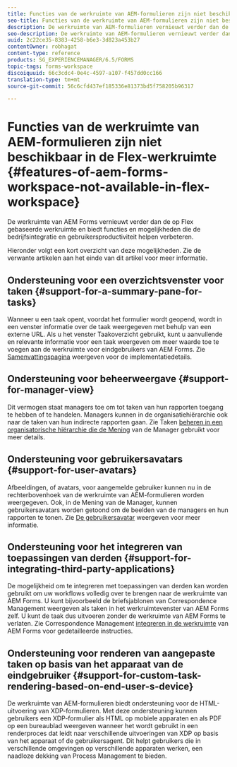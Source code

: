 ```yaml
---
title: Functies van de werkruimte van AEM-formulieren zijn niet beschikbaar in de Flex-werkruimte
seo-title: Functies van de werkruimte van AEM-formulieren zijn niet beschikbaar in de Flex-werkruimte
description: De werkruimte van AEM-formulieren vernieuwt verder dan de op Flex gebaseerde werkruimte. Lees meer over de verschillen in functies en mogelijkheden.
seo-description: De werkruimte van AEM-formulieren vernieuwt verder dan de op Flex gebaseerde werkruimte. Lees meer over de verschillen in functies en mogelijkheden.
uuid: 2c22ce35-8383-4258-b6e3-3d823a453b27
contentOwner: robhagat
content-type: reference
products: SG_EXPERIENCEMANAGER/6.5/FORMS
topic-tags: forms-workspace
discoiquuid: 66c3cdc4-0e4c-4597-a107-f457dd0cc166
translation-type: tm+mt
source-git-commit: 56c6cfd437ef185336e81373bd5f758205b96317

---
```



# Functies van de werkruimte van AEM-formulieren zijn niet beschikbaar in de Flex-werkruimte {#features-of-aem-forms-workspace-not-available-in-flex-workspace}

De werkruimte van AEM Forms vernieuwt verder dan de op Flex gebaseerde werkruimte en biedt functies en mogelijkheden die de bedrijfsintegratie en gebruikersproductiviteit helpen verbeteren.

Hieronder volgt een kort overzicht van deze mogelijkheden. Zie de verwante artikelen aan het einde van dit artikel voor meer informatie.

## Ondersteuning voor een overzichtsvenster voor taken {#support-for-a-summary-pane-for-tasks}

Wanneer u een taak opent, voordat het formulier wordt geopend, wordt in een venster informatie over de taak weergegeven met behulp van een externe URL. Als u het venster Taakoverzicht gebruikt, kunt u aanvullende en relevante informatie voor een taak weergeven om meer waarde toe te voegen aan de werkruimte voor eindgebruikers van AEM Forms. Zie [Samenvattingspagina](/help/forms/using/displaying-information-task-summary-pane.md) weergeven voor de implementatiedetails.

## Ondersteuning voor beheerweergave {#support-for-manager-view}

Dit vermogen staat managers toe om tot taken van hun rapporten toegang te hebben of te handelen. Managers kunnen in de organisatiehiërarchie ook naar de taken van hun indirecte rapporten gaan. Zie Taken [beheren in een organisatorische hiërarchie die de Mening](/help/forms/using/tasks-organizational-hierarchy-using-manager.md) van de Manager gebruikt voor meer details.

## Ondersteuning voor gebruikersavatars {#support-for-user-avatars}

Afbeeldingen, of avatars, voor aangemelde gebruiker kunnen nu in de rechterbovenhoek van de werkruimte van AEM-formulieren worden weergegeven. Ook, in de Mening van de Manager, kunnen gebruikersavatars worden getoond om de beelden van de managers en hun rapporten te tonen. Zie [De gebruikersavatar](/help/forms/using/displaying-user-avatar.md) weergeven voor meer informatie.

## Ondersteuning voor het integreren van toepassingen van derden {#support-for-integrating-third-party-applications}

De mogelijkheid om te integreren met toepassingen van derden kan worden gebruikt om uw workflows volledig over te brengen naar de werkruimte van AEM Forms. U kunt bijvoorbeeld de briefsjablonen van Correspondence Management weergeven als taken in het werkruimtevenster van AEM Forms zelf. U kunt de taak dus uitvoeren zonder de werkruimte van AEM Forms te verlaten. Zie Correspondence Management [integreren in de werkruimte](/help/forms/using/integrating-correspondence-management-html-workspace.md) van AEM Forms voor gedetailleerde instructies.

## Ondersteuning voor renderen van aangepaste taken op basis van het apparaat van de eindgebruiker {#support-for-custom-task-rendering-based-on-end-user-s-device}

De werkruimte van AEM-formulieren biedt ondersteuning voor de HTML-uitvoering van XDP-formulieren. Met deze ondersteuning kunnen gebruikers een XDP-formulier als HTML op mobiele apparaten en als PDF op een bureaublad weergeven wanneer het wordt gebruikt in een renderproces dat leidt naar verschillende uitvoeringen van XDP op basis van het apparaat of de gebruikersagent. Dit helpt gebruikers die in verschillende omgevingen op verschillende apparaten werken, een naadloze dekking van Process Management te bieden.
